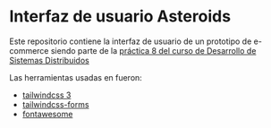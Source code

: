 # Interfaz de usuario Asteroids

Este repositorio contiene la interfaz de usuario de un prototipo de e-commerce siendo parte de la [práctica 8 del curso de Desarrollo de Sistemas Distribuidos](https://github.com/MaxCazares/SistemasDistribuidos/tree/main/Practicas/08-Ecommerce) 

Las herramientas usadas en fueron:
* [tailwindcss 3](https://tailwindcss.com/docs/installation)
* [tailwindcss-forms](https://github.com/tailwindlabs/tailwindcss-forms)
* [fontawesome](https://fontawesome.com/)